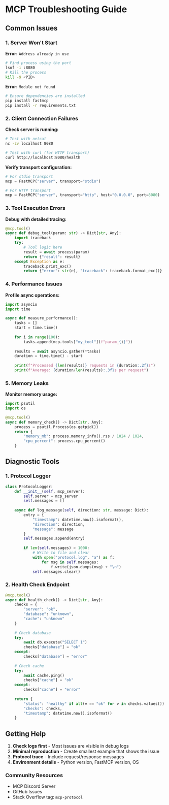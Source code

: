 # MCP Troubleshooting Guide

## Common Issues

### 1. Server Won't Start

**Error:** `Address already in use`
```bash
# Find process using the port
lsof -i :8080
# Kill the process
kill -9 <PID>
```

**Error:** `Module not found`
```bash
# Ensure dependencies are installed
pip install fastmcp
pip install -r requirements.txt
```

### 2. Client Connection Failures

**Check server is running:**
```bash
# Test with netcat
nc -zv localhost 8080

# Test with curl (for HTTP transport)
curl http://localhost:8080/health
```

**Verify transport configuration:**
```python
# For stdio transport
mcp = FastMCP("server", transport="stdio")

# For HTTP transport
mcp = FastMCP("server", transport="http", host="0.0.0.0", port=8080)
```

### 3. Tool Execution Errors

**Debug with detailed tracing:**
```python
@mcp.tool()
async def debug_tool(param: str) -> Dict[str, Any]:
    import traceback
    try:
        # Tool logic here
        result = await process(param)
        return {"result": result}
    except Exception as e:
        traceback.print_exc()
        return {"error": str(e), "traceback": traceback.format_exc()}
```

### 4. Performance Issues

**Profile async operations:**
```python
import asyncio
import time

async def measure_performance():
    tasks = []
    start = time.time()
    
    for i in range(100):
        tasks.append(mcp.tools["my_tool"](f"param_{i}"))
    
    results = await asyncio.gather(*tasks)
    duration = time.time() - start
    
    print(f"Processed {len(results)} requests in {duration:.2f}s")
    print(f"Average: {duration/len(results):.3f}s per request")
```

### 5. Memory Leaks

**Monitor memory usage:**
```python
import psutil
import os

@mcp.tool()
async def memory_check() -> Dict[str, Any]:
    process = psutil.Process(os.getpid())
    return {
        "memory_mb": process.memory_info().rss / 1024 / 1024,
        "cpu_percent": process.cpu_percent()
    }
```

## Diagnostic Tools

### 1. Protocol Logger
```python
class ProtocolLogger:
    def __init__(self, mcp_server):
        self.server = mcp_server
        self.messages = []
    
    async def log_message(self, direction: str, message: Dict):
        entry = {
            "timestamp": datetime.now().isoformat(),
            "direction": direction,
            "message": message
        }
        self.messages.append(entry)
        
        if len(self.messages) > 1000:
            # Write to file and clear
            with open("protocol.log", "a") as f:
                for msg in self.messages:
                    f.write(json.dumps(msg) + "\n")
            self.messages.clear()
```

### 2. Health Check Endpoint
```python
@mcp.tool()
async def health_check() -> Dict[str, Any]:
    checks = {
        "server": "ok",
        "database": "unknown",
        "cache": "unknown"
    }
    
    # Check database
    try:
        await db.execute("SELECT 1")
        checks["database"] = "ok"
    except:
        checks["database"] = "error"
    
    # Check cache
    try:
        await cache.ping()
        checks["cache"] = "ok"
    except:
        checks["cache"] = "error"
    
    return {
        "status": "healthy" if all(v == "ok" for v in checks.values()) else "unhealthy",
        "checks": checks,
        "timestamp": datetime.now().isoformat()
    }
```

## Getting Help

1. **Check logs first** - Most issues are visible in debug logs
2. **Minimal reproduction** - Create smallest example that shows the issue
3. **Protocol trace** - Include request/response messages
4. **Environment details** - Python version, FastMCP version, OS

### Community Resources
- MCP Discord Server
- GitHub Issues
- Stack Overflow tag: `mcp-protocol`
